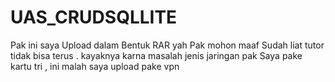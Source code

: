 # UAS_CRUDSQLLITE

Pak ini saya Upload dalam Bentuk RAR yah Pak mohon maaf Sudah liat tutor tidak bisa terus . kayaknya karna masalah jenis jaringan pak Saya pake kartu tri , ini malah saya upload pake vpn 

